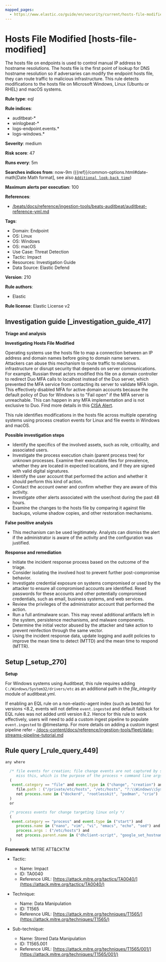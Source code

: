 ```yaml
---
mapped_pages:
  - https://www.elastic.co/guide/en/security/current/hosts-file-modified.html
---
```


# Hosts File Modified [hosts-file-modified]

The hosts file on endpoints is used to control manual IP address to hostname resolutions. The hosts file is the first point of lookup for DNS hostname resolution so if adversaries can modify the endpoint hosts file, they can route traffic to malicious infrastructure. This rule detects modifications to the hosts file on Microsoft Windows, Linux (Ubuntu or RHEL) and macOS systems.

**Rule type**: eql

**Rule indices**:

* auditbeat-*
* winlogbeat-*
* logs-endpoint.events.*
* logs-windows.*

**Severity**: medium

**Risk score**: 47

**Runs every**: 5m

**Searches indices from**: now-9m ({{ref}}/common-options.html#date-math[Date Math format], see also [`Additional look-back time`](docs-content://solutions/security/detect-and-alert/create-detection-rule.md#rule-schedule))

**Maximum alerts per execution**: 100

**References**:

* [/beats/docs/reference/ingestion-tools/beats-auditbeat/auditbeat-reference-yml.md](beats://docs/reference/auditbeat/auditbeat-reference-yml.md)

**Tags**:

* Domain: Endpoint
* OS: Linux
* OS: Windows
* OS: macOS
* Use Case: Threat Detection
* Tactic: Impact
* Resources: Investigation Guide
* Data Source: Elastic Defend

**Version**: 210

**Rule authors**:

* Elastic

**Rule license**: Elastic License v2

## Investigation guide [_investigation_guide_417]

**Triage and analysis**

**Investigating Hosts File Modified**

Operating systems use the hosts file to map a connection between an IP address and domain names before going to domain name servers. Attackers can abuse this mechanism to route traffic to malicious infrastructure or disrupt security that depends on server communications. For example, Russian threat actors modified this file on a domain controller to redirect Duo MFA calls to localhost instead of the Duo server, which prevented the MFA service from contacting its server to validate MFA login. This effectively disabled MFA for active domain accounts because the default policy of Duo for Windows is to "Fail open" if the MFA server is unreachable. This can happen in any MFA implementation and is not exclusive to Duo. Find more details in this [CISA Alert](https://www.cisa.gov/uscert/ncas/alerts/aa22-074a).

This rule identifies modifications in the hosts file across multiple operating systems using process creation events for Linux and file events in Windows and macOS.

**Possible investigation steps**

* Identify the specifics of the involved assets, such as role, criticality, and associated users.
* Investigate the process execution chain (parent process tree) for unknown processes. Examine their executable files for prevalence, whether they are located in expected locations, and if they are signed with valid digital signatures.
* Identify the user account that performed the action and whether it should perform this kind of action.
* Contact the account owner and confirm whether they are aware of this activity.
* Investigate other alerts associated with the user/host during the past 48 hours.
* Examine the changes to the hosts file by comparing it against file backups, volume shadow copies, and other restoration mechanisms.

**False positive analysis**

* This mechanism can be used legitimately. Analysts can dismiss the alert if the administrator is aware of the activity and the configuration was justified.

**Response and remediation**

* Initiate the incident response process based on the outcome of the triage.
* Consider isolating the involved host to prevent further post-compromise behavior.
* Investigate credential exposure on systems compromised or used by the attacker to ensure all compromised accounts are identified. Reset passwords for these accounts and other potentially compromised credentials, such as email, business systems, and web services.
* Review the privileges of the administrator account that performed the action.
* Run a full antimalware scan. This may reveal additional artifacts left in the system, persistence mechanisms, and malware components.
* Determine the initial vector abused by the attacker and take action to prevent reinfection through the same vector.
* Using the incident response data, update logging and audit policies to improve the mean time to detect (MTTD) and the mean time to respond (MTTR).


## Setup [_setup_270]

**Setup**

For Windows systems using Auditbeat, this rule requires adding `C:/Windows/System32/drivers/etc` as an additional path in the *file_integrity* module of auditbeat.yml.

If enabling an EQL rule on a non-elastic-agent index (such as beats) for versions <8.2, events will not define `event.ingested` and default fallback for EQL rules was not added until version 8.2. Hence for this rule to work effectively, users will need to add a custom ingest pipeline to populate `event.ingested` to @timestamp. For more details on adding a custom ingest pipeline refer - [/docs-content/docs/reference/ingestion-tools/fleet/data-streams-pipeline-tutorial.md](docs-content://reference/ingestion-tools/fleet/data-streams-pipeline-tutorial.md)


## Rule query [_rule_query_449]

```js
any where

  /* file events for creation; file change events are not captured by some of the included sources for linux and so may
     miss this, which is the purpose of the process + command line args logic below */
  (
   event.category == "file" and event.type in ("change", "creation") and
     file.path : ("/private/etc/hosts", "/etc/hosts", "?:\\Windows\\System32\\drivers\\etc\\hosts") and
     not process.name in ("dockerd", "rootlesskit", "podman", "crio")
  )
  or

  /* process events for change targeting linux only */
  (
   event.category == "process" and event.type in ("start") and
     process.name in ("nano", "vim", "vi", "emacs", "echo", "sed") and
     process.args : ("/etc/hosts") and
     not process.parent.name in ("dhclient-script", "google_set_hostname")
  )
```

**Framework**: MITRE ATT&CKTM

* Tactic:

    * Name: Impact
    * ID: TA0040
    * Reference URL: [https://attack.mitre.org/tactics/TA0040/](https://attack.mitre.org/tactics/TA0040/)

* Technique:

    * Name: Data Manipulation
    * ID: T1565
    * Reference URL: [https://attack.mitre.org/techniques/T1565/](https://attack.mitre.org/techniques/T1565/)

* Sub-technique:

    * Name: Stored Data Manipulation
    * ID: T1565.001
    * Reference URL: [https://attack.mitre.org/techniques/T1565/001/](https://attack.mitre.org/techniques/T1565/001/)



